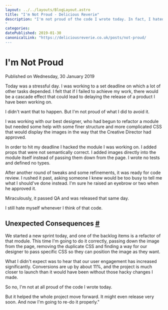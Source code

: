 ```yaml
---
layout: ../../layouts/BlogLayout.astro
title: "I'm Not Proud - Delicious Reverie"
description: "I'm not proud of the code I wrote today. In fact, I hated it. But that's okay, it did what it needed to. And I'm going to redo it tomorrow.
"
categories:
datePublished: 2019-01-30
canonicalLink: "https://deliciousreverie.co.uk/posts/not-proud/
---
```

# I'm Not Proud

Published on Wednesday, 30 January 2019

Today was a stressful day. I was working to a set deadline on which a lot of other tasks depended. I felt that if I failed to achieve my work, there would be a cascade effect that could lead to delaying the release of a product I have been working on.

I didn't want that to happen. But I'm not proud of what I did to avoid it.

I was working with our best designer, who had begun to refactor a module but needed some help with some finer structure and more complicated CSS that would display the images in the way that the Creative Director had approved.

In order to hit my deadline I hacked the module I was working on. I added props that were not semantically correct. I added images directly into the module itself instead of passing them down from the page. I wrote no tests and defined no types.

After another round of tweaks and some refinements, it was ready for code review. I rushed it past, asking someone I knew would be too busy to tell me what I should've done instead. I'm sure he raised an eyebrow or two when he approved it.

Miraculously, it passed QA and was released that same day.

I still hate myself whenever I think of that code.

## Unexpected Consequences [#](https://deliciousreverie.co.uk/posts/not-proud/#unexpected-consequences)

We started a new sprint today, and one of the backlog items is a refactor of that module. This time I'm going to do it correctly, passing down the image from the page, removing the duplicate CSS and finding a way for our designer to pass specific CSS so they can position the image as they want.

What I didn't expect was to hear that our user engagement has increased significantly. Conversions are up by about 11%, and the project is much closer to launch than it would have been without those hacky changes I made.

So no, I'm not at all proud of the code I wrote today.

But it helped the whole project move forward. It might even release very soon. And now I'm going to re-do it properly."
